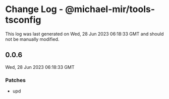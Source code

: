 # Change Log - @michael-mir/tools-tsconfig

This log was last generated on Wed, 28 Jun 2023 06:18:33 GMT and should not be manually modified.

## 0.0.6
Wed, 28 Jun 2023 06:18:33 GMT

### Patches

- upd

